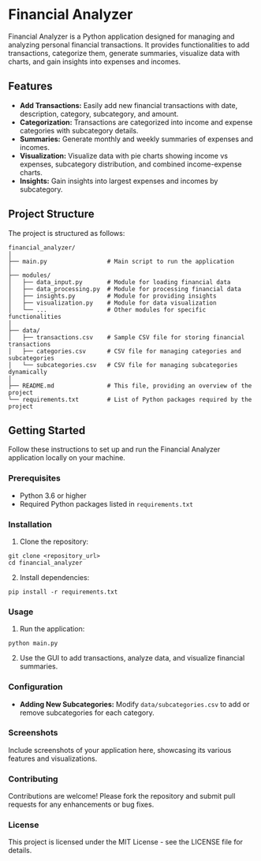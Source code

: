 # Financial Analyzer

Financial Analyzer is a Python application designed for managing and analyzing personal financial transactions. It provides functionalities to add transactions, categorize them, generate summaries, visualize data with charts, and gain insights into expenses and incomes.

## Features

- **Add Transactions:** Easily add new financial transactions with date, description, category, subcategory, and amount.
- **Categorization:** Transactions are categorized into income and expense categories with subcategory details.
- **Summaries:** Generate monthly and weekly summaries of expenses and incomes.
- **Visualization:** Visualize data with pie charts showing income vs expenses, subcategory distribution, and combined income-expense charts.
- **Insights:** Gain insights into largest expenses and incomes by subcategory.

## Project Structure

The project is structured as follows:

```
financial_analyzer/
│
├── main.py                 # Main script to run the application
│
├── modules/
│   ├── data_input.py       # Module for loading financial data
│   ├── data_processing.py  # Module for processing financial data
│   ├── insights.py         # Module for providing insights
│   ├── visualization.py    # Module for data visualization
│   └── ...                 # Other modules for specific functionalities
│
├── data/
│   ├── transactions.csv    # Sample CSV file for storing financial transactions
│   ├── categories.csv      # CSV file for managing categories and subcategories
│   └── subcategories.csv   # CSV file for managing subcategories dynamically
│
├── README.md               # This file, providing an overview of the project
└── requirements.txt        # List of Python packages required by the project
```

## Getting Started

Follow these instructions to set up and run the Financial Analyzer application locally on your machine.

### Prerequisites

- Python 3.6 or higher
- Required Python packages listed in `requirements.txt`

### Installation

1. Clone the repository:

```
git clone <repository_url>
cd financial_analyzer
```

2. Install dependencies:

```
pip install -r requirements.txt
```

### Usage

1. Run the application:

```
python main.py
```

2. Use the GUI to add transactions, analyze data, and visualize financial summaries.

### Configuration

- **Adding New Subcategories:** Modify `data/subcategories.csv` to add or remove subcategories for each category.

### Screenshots

Include screenshots of your application here, showcasing its various features and visualizations.

### Contributing

Contributions are welcome! Please fork the repository and submit pull requests for any enhancements or bug fixes.

### License

This project is licensed under the MIT License - see the LICENSE file for details.
